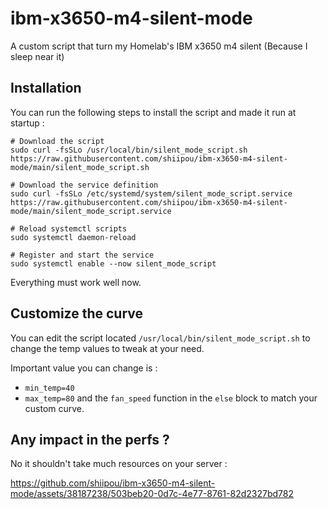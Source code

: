 # ibm-x3650-m4-silent-mode
A custom script that turn my Homelab's IBM x3650 m4 silent (Because I sleep near it)

## Installation 

You can run the following steps to install the script and made it run at startup : 

```
# Download the script
sudo curl -fsSLo /usr/local/bin/silent_mode_script.sh https://raw.githubusercontent.com/shiipou/ibm-x3650-m4-silent-mode/main/silent_mode_script.sh

# Download the service definition
sudo curl -fsSLo /etc/systemd/system/silent_mode_script.service https://raw.githubusercontent.com/shiipou/ibm-x3650-m4-silent-mode/main/silent_mode_script.service

# Reload systemctl scripts
sudo systemctl daemon-reload

# Register and start the service
sudo systemctl enable --now silent_mode_script
```

Everything must work well now.

## Customize the curve

You can edit the script located `/usr/local/bin/silent_mode_script.sh` to change the temp values to tweak at your need.

Important value you can change is : 
- `min_temp=40`
- `max_temp=80`
and the `fan_speed` function in the `else` block to match your custom curve.

## Any impact in the perfs ?

No it shouldn't take much resources on your server : 

https://github.com/shiipou/ibm-x3650-m4-silent-mode/assets/38187238/503beb20-0d7c-4e77-8761-82d2327bd782

